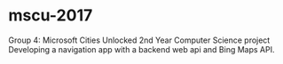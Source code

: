 # mscu-2017
Group 4: Microsoft Cities Unlocked 2nd Year Computer Science project <br>
Developing a navigation app with a backend web api and Bing Maps API.

